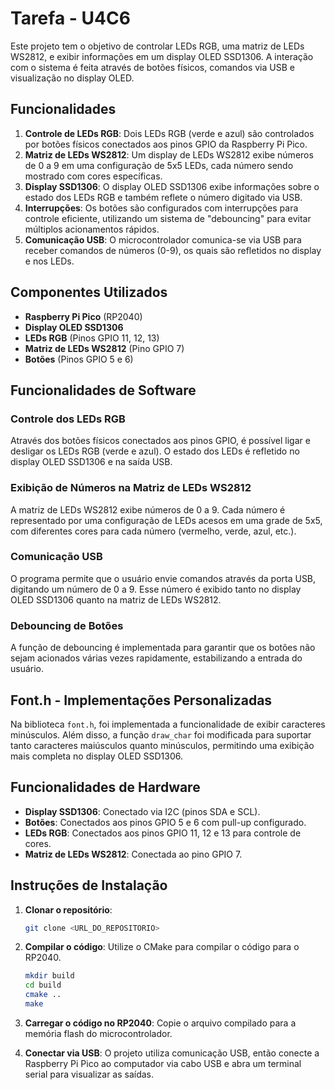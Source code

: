 # Tarefa - U4C6

Este projeto tem o objetivo de controlar LEDs RGB, uma matriz de LEDs WS2812, e exibir informações em um display OLED SSD1306. A interação com o sistema é feita através de botões físicos, comandos via USB e visualização no display OLED.

## Funcionalidades

1. **Controle de LEDs RGB**: Dois LEDs RGB (verde e azul) são controlados por botões físicos conectados aos pinos GPIO da Raspberry Pi Pico.
2. **Matriz de LEDs WS2812**: Um display de LEDs WS2812 exibe números de 0 a 9 em uma configuração de 5x5 LEDs, cada número sendo mostrado com cores específicas.
3. **Display SSD1306**: O display OLED SSD1306 exibe informações sobre o estado dos LEDs RGB e também reflete o número digitado via USB.
4. **Interrupções**: Os botões são configurados com interrupções para controle eficiente, utilizando um sistema de "debouncing" para evitar múltiplos acionamentos rápidos.
5. **Comunicação USB**: O microcontrolador comunica-se via USB para receber comandos de números (0-9), os quais são refletidos no display e nos LEDs.

## Componentes Utilizados

- **Raspberry Pi Pico** (RP2040)
- **Display OLED SSD1306**
- **LEDs RGB** (Pinos GPIO 11, 12, 13)
- **Matriz de LEDs WS2812** (Pino GPIO 7)
- **Botões** (Pinos GPIO 5 e 6)

## Funcionalidades de Software

### Controle dos LEDs RGB

Através dos botões físicos conectados aos pinos GPIO, é possível ligar e desligar os LEDs RGB (verde e azul). O estado dos LEDs é refletido no display OLED SSD1306 e na saída USB.

### Exibição de Números na Matriz de LEDs WS2812

A matriz de LEDs WS2812 exibe números de 0 a 9. Cada número é representado por uma configuração de LEDs acesos em uma grade de 5x5, com diferentes cores para cada número (vermelho, verde, azul, etc.).

### Comunicação USB

O programa permite que o usuário envie comandos através da porta USB, digitando um número de 0 a 9. Esse número é exibido tanto no display OLED SSD1306 quanto na matriz de LEDs WS2812.

### Debouncing de Botões

A função de debouncing é implementada para garantir que os botões não sejam acionados várias vezes rapidamente, estabilizando a entrada do usuário.

## Font.h - Implementações Personalizadas

Na biblioteca `font.h`, foi implementada a funcionalidade de exibir caracteres minúsculos. Além disso, a função `draw_char` foi modificada para suportar tanto caracteres maiúsculos quanto minúsculos, permitindo uma exibição mais completa no display OLED SSD1306.

## Funcionalidades de Hardware

- **Display SSD1306**: Conectado via I2C (pinos SDA e SCL).
- **Botões**: Conectados aos pinos GPIO 5 e 6 com pull-up configurado.
- **LEDs RGB**: Conectados aos pinos GPIO 11, 12 e 13 para controle de cores.
- **Matriz de LEDs WS2812**: Conectada ao pino GPIO 7.

## Instruções de Instalação

1. **Clonar o repositório**:
   ```bash
   git clone <URL_DO_REPOSITORIO>
   ```

2. **Compilar o código**:
   Utilize o CMake para compilar o código para o RP2040.

   ```bash
   mkdir build
   cd build
   cmake ..
   make
   ```

3. **Carregar o código no RP2040**:
   Copie o arquivo compilado para a memória flash do microcontrolador.

4. **Conectar via USB**:
   O projeto utiliza comunicação USB, então conecte a Raspberry Pi Pico ao computador via cabo USB e abra um terminal serial para visualizar as saídas.
